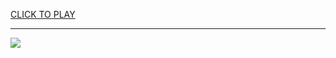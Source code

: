 
<a href="https://premium76.site?title=dbz_unblocked_games&ref=13M">CLICK TO PLAY</a></h3>
<hr>

<a href="https://premium76.site?title=dbz_unblocked_games&ref=13M"><img src="https://clearcache.store/games.png"></a>


